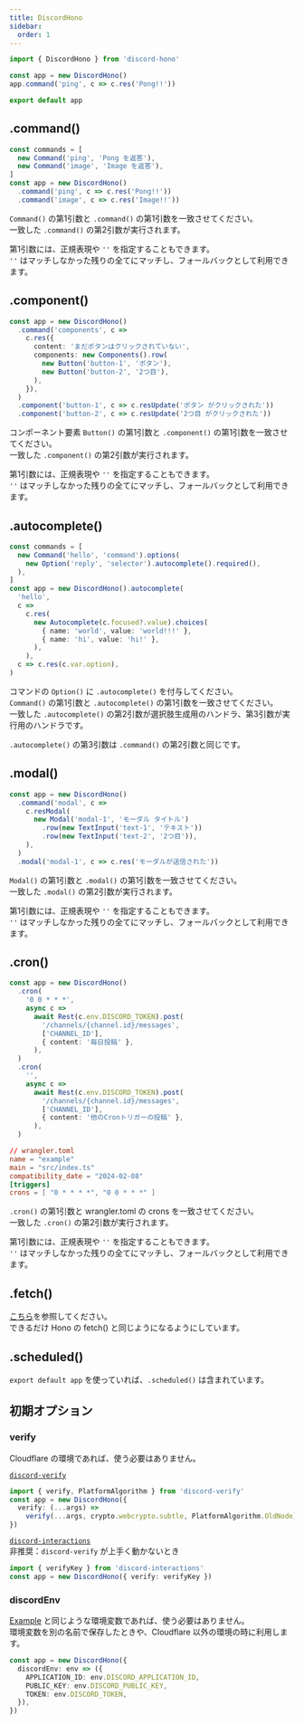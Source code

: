```yaml
---
title: DiscordHono
sidebar:
  order: 1
---
```


```ts "DiscordHono"
import { DiscordHono } from 'discord-hono'

const app = new DiscordHono()
app.command('ping', c => c.res('Pong!!'))

export default app
```

## .command()

```ts /command(?!s)/ "ping" "image"
const commands = [
  new Command('ping', 'Pong を返答'),
  new Command('image', 'Image を返答'),
]
const app = new DiscordHono()
  .command('ping', c => c.res('Pong!!'))
  .command('image', c => c.res('Image!!'))
```

`Command()` の第1引数と `.command()` の第1引数を一致させてください。  
一致した `.command()` の第2引数が実行されます。

第1引数には、正規表現や `''` を指定することもできます。  
`''` はマッチしなかった残りの全てにマッチし、フォールバックとして利用できます。

## .component()

```ts /component(?!s)/ "button-1" "button-2"
const app = new DiscordHono()
  .command('components', c =>
    c.res({
      content: 'まだボタンはクリックされていない',
      components: new Components().row(
        new Button('button-1', 'ボタン'),
        new Button('button-2', '2つ目'),
      ),
    }),
  )
  .component('button-1', c => c.resUpdate('ボタン がクリックされた'))
  .component('button-2', c => c.resUpdate('2つ目 がクリックされた'))
```

コンポーネント要素 `Button()` の第1引数と `.component()` の第1引数を一致させてください。  
一致した `.component()` の第2引数が実行されます。

第1引数には、正規表現や `''` を指定することもできます。  
`''` はマッチしなかった残りの全てにマッチし、フォールバックとして利用できます。

## .autocomplete()

```ts /autocomplete(?!')/ "hello"
const commands = [
  new Command('hello', 'command').options(
    new Option('reply', 'selector').autocomplete().required(),
  ),
]
const app = new DiscordHono().autocomplete(
  'hello',
  c =>
    c.res(
      new Autocomplete(c.focused?.value).choices(
        { name: 'world', value: 'world!!!' },
        { name: 'hi', value: 'hi!' },
      ),
    ),
  c => c.res(c.var.option),
)
```

コマンドの `Option()` に `.autocomplete()` を付与してください。  
`Command()` の第1引数と `.autocomplete()` の第1引数を一致させてください。  
一致した `.autocomplete()` の第2引数が選択肢生成用のハンドラ、第3引数が実行用のハンドラです。

`.autocomplete()` の第3引数は `.command()` の第2引数と同じです。

## .modal()

```ts /modal(?!')/ "modal-1"
const app = new DiscordHono()
  .command('modal', c =>
    c.resModal(
      new Modal('modal-1', 'モーダル タイトル')
        .row(new TextInput('text-1', 'テキスト'))
        .row(new TextInput('text-2', '2つ目')),
    ),
  )
  .modal('modal-1', c => c.res('モーダルが送信された'))
```

`Modal()` の第1引数と `.modal()` の第1引数を一致させてください。  
一致した `.modal()` の第2引数が実行されます。

第1引数には、正規表現や `''` を指定することもできます。  
`''` はマッチしなかった残りの全てにマッチし、フォールバックとして利用できます。

## .cron()

```ts "cron" "0 0 * * *"
const app = new DiscordHono()
  .cron(
    '0 0 * * *',
    async c =>
      await Rest(c.env.DISCORD_TOKEN).post(
        '/channels/{channel.id}/messages',
        ['CHANNEL_ID'],
        { content: '毎日投稿' },
      ),
  )
  .cron(
    '',
    async c =>
      await Rest(c.env.DISCORD_TOKEN).post(
        '/channels/{channel.id}/messages',
        ['CHANNEL_ID'],
        { content: '他のCronトリガーの投稿' },
      ),
  )
```

```toml "0 0 * * *"
// wrangler.toml
name = "example"
main = "src/index.ts"
compatibility_date = "2024-02-08"
[triggers]
crons = [ "0 * * * *", "0 0 * * *" ]
```

`.cron()` の第1引数と wrangler.toml の crons を一致させてください。  
一致した `.cron()` の第2引数が実行されます。

第1引数には、正規表現や `''` を指定することもできます。  
`''` はマッチしなかった残りの全てにマッチし、フォールバックとして利用できます。

## .fetch()

[こちら](https://hono.dev/api/hono#fetch)を参照してください。  
できるだけ Hono の fetch() と同じようになるようにしています。

## .scheduled()

`export default app` を使っていれば、`.scheduled()` は含まれています。

## 初期オプション

### verify

Cloudflare の環境であれば、使う必要はありません。

[`discord-verify`](https://github.com/ianmitchell/interaction-kit/tree/main/packages/discord-verify)

```ts
import { verify, PlatformAlgorithm } from 'discord-verify'
const app = new DiscordHono({
  verify: (...args) =>
    verify(...args, crypto.webcrypto.subtle, PlatformAlgorithm.OldNode),
})
```

[`discord-interactions`](https://github.com/discord/discord-interactions-js)  
非推奨：`discord-verify` が上手く動かないとき

```ts
import { verifyKey } from 'discord-interactions'
const app = new DiscordHono({ verify: verifyKey })
```

### discordEnv

[Example](https://github.com/luisfun/discord-hono-example) と同じような環境変数であれば、使う必要はありません。  
環境変数を別の名前で保存したときや、Cloudflare 以外の環境の時に利用します。

```ts
const app = new DiscordHono({
  discordEnv: env => ({
    APPLICATION_ID: env.DISCORD_APPLICATION_ID,
    PUBLIC_KEY: env.DISCORD_PUBLIC_KEY,
    TOKEN: env.DISCORD_TOKEN,
  }),
})
```
